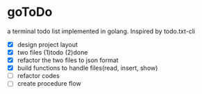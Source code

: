 # goToDo
a terminal todo list implemented in golang. Inspired by todo.txt-cli

- [x] design project layout  
- [x] two files (1)todo (2)done  
- [x] refactor the two files to json format
- [x] build functions to handle files(read, insert, show)
- [ ] refactor codes
- [ ] create procedure flow